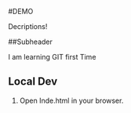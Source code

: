 #DEMO

Decriptions!


##Subheader

I am learning GIT first Time

## Local Dev

1. Open Inde.html in your browser.
